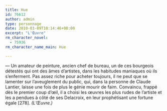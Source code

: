 ```yaml
---
title: Hue
id: 76612
author: admin
type: personnage
date: 2010-03-09T10:14:46+00:00
excerpt: "L'Œuvre"
rm_character_novel:
  - 75936
rm_character_name_main: Hue

---
```

— Un amateur de peinture, ancien chef de bureau, un de ces bourgeois détestés qui ont des âmes d&rsquo;artistes, dans les habitudes maniaques où ils s&rsquo;enferment. Pas assez riche pour acheter toujours, il ne peut que se lamenter sur l&rsquo;aveuglement du public, qui, dans la personne de Claude Lantier, laisse une fois de plus le génie mourir de faim. Convaincu, frappé dès le premier coup d&rsquo;œil, il a choisi les œuvres les plus rudes de l&rsquo;artiste et les a pendues à côté de ses Delacroix, en leur prophétisant une fortune égale [278]. _(L&rsquo;Œuvre.)_